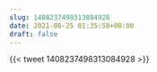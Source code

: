 ```yaml
---
slug: 1408237498313084928
date: 2021-06-25 01:35:58+00:00
draft: false
---
```


{{< tweet 1408237498313084928 >}}

